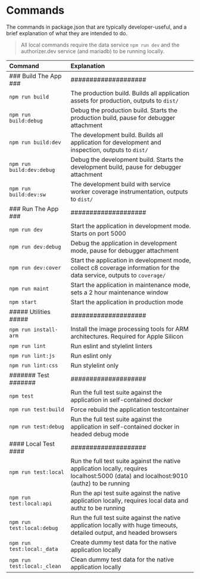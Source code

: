 # Commands

The commands in package.json that are typically developer-useful, and a brief explanation of what they are intended to do.

> All local commands require the data service `npm run dev` and the authorizer.dev service (and mariadb) to be running locally.

| Command | Explanation |
| :--- | :--- |
| ### Build The App ### | #################### |
| `npm run build` | The production build. Builds all application assets for production, outputs to `dist/` |
| `npm run build:debug` | Debug the production build. Starts the production build, pause for debugger attachment |
| `npm run build:dev` | The development build. Builds all application for development and inspection, outputs to `dist/` |
| `npm run build:dev:debug` | Debug the development build. Starts the development build, pause for debugger attachment |
| `npm run build:dev:sw` | The development build with service worker coverage instrumentation, outputs to `dist/` |
| ### Run The App ### | #################### |
| `npm run dev` | Start the application in development mode. Starts on port 5000 |
| `npm run dev:debug` | Debug the application in development mode, pause for debugger attachment |
| `npm run dev:cover` | Start the application in development mode, collect c8 coverage information for the data service, outputs to `coverage/` |
| `npm run maint` | Start the application in maintenance mode, sets a 2 hour maintenance window |
| `npm start` | Start the application in production mode |
| ##### Utilities ##### | #################### |
| `npm run install-arm` | Install the image processing tools for ARM architectures. Required for Apple Silicon |
| `npm run lint` | Run eslint and stylelint linters |
| `npm run lint:js` | Run eslint only |
| `npm run lint:css` | Run stylelint only |
| ####### Test ####### | #################### |
| `npm test` | Run the full test suite against the application in self-contained docker |
| `npm run test:build` | Force rebuild the application testcontainer |
| `npm run test:debug` | Run the full test suite against the application in self-contained docker in headed debug mode |
| #### Local Test #### | #################### |
| `npm run test:local` | Run the full test suite against the native application locally, requires localhost:5000 (data) and localhost:9010 (authz) to be running |
| `npm run test:local:api` | Run the api test suite against the native application locally, requires local data and authz to be running |
| `npm run test:local:debug` | Run the full test suite against the native application locally with huge timeouts, detailed output, and headed browsers |
| `npm run test:local:_data` | Create dummy test data for the native application locally |
| `npm run test:local:_clean` | Clean dummy test data for the native application locally |
